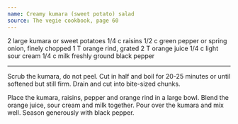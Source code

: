```yaml
---
name: Creamy kumara (sweet potato) salad
source: The vegie cookbook, page 60
---
```


2 large kumara or sweet potatoes
1/4 c raisins
1/2 c green pepper or spring onion, finely chopped
1 T orange rind, grated
2 T orange juice
1/4 c light sour cream
1/4 c milk
freshly ground black pepper

---

Scrub the kumara, do not peel.  Cut in half and boil for 20-25 minutes or until softened but still firm.  Drain and cut into bite-sized chunks.

Place the kumara, raisins, pepper and orange rind in a large bowl.  Blend the orange juice, sour cream and milk together.  Pour over the kumara and mix well.  Season generously with black pepper.

